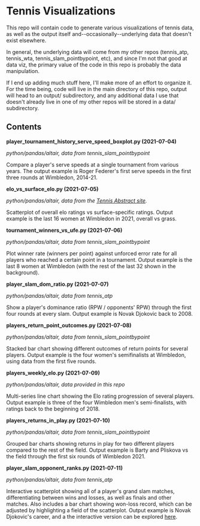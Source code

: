 # Tennis Visualizations

This repo will contain code to generate various visualizations of tennis data, as well as the output itself and--occasionally--underlying data that doesn't exist elsewhere.

In general, the underlying data will come from my other repos (tennis_atp, tennis_wta, tennis_slam_pointbypoint, etc), and since I'm not that good at data viz, the primary value of the code in this repo is probably the data manipulation.

If I end up adding much stuff here, I'll make more of an effort to organize it. For the time being, code will live in the main directory of this repo, output will head to an output/ subdirectory, and any additional data I use that doesn't already live in one of my other repos will be stored in a data/ subdirectory.

## Contents

**player_tournament_history_serve_speed_boxplot.py (2021-07-04)**

*python/pandas/altair, data from tennis_slam_pointbypoint* 

Compare a player's serve speeds at a single tournament from various years. The output example is Roger Federer's first serve speeds in the first three rounds at Wimbledon, 2014-21.

**elo_vs_surface_elo.py (2021-07-05)**

*python/pandas/altair, data from the [Tennis Abstract site](http://tennisabstract.com/reports/wta_elo_ratings.html).* 

Scatterplot of overall elo ratings vs surface-specific ratings. Output example is the last 16 women at Wimbledon in 2021, overall vs grass.

**tournament_winners_vs_ufe.py (2021-07-06)**

*python/pandas/altair, data from tennis_slam_pointbypoint* 

Plot winner rate (winners per point) against unforced error rate for all players who reached a certain point in a tournament. Output example is the last 8 women at Wimbledon (with the rest of the last 32 shown in the background).

**player_slam_dom_ratio.py (2021-07-07)**

*python/pandas/altair, data from tennis_atp*

Show a player's dominance ratio (RPW / opponents' RPW) through the first four rounds at every slam. Output example is Novak Djokovic back to 2008.

**players_return_point_outcomes.py (2021-07-08)**

*python/pandas/altair, data from tennis_slam_pointbypoint*

Stacked bar chart showing different outcomes of return points for several players. Output example is the four women's semifinalists at Wimbledon, using data from the first five rounds.

**players_weekly_elo.py (2021-07-09)**

*python/pandas/altair, data provided in this repo*

Multi-series line chart showing the Elo rating progression of several players. Output example is three of the four Wimbledon men's semi-finalists, with ratings back to the beginning of 2018.

**players_returns_in_play.py (2021-07-10)**

*python/pandas/altair, data from tennis_slam_pointbypoint*

Grouped bar charts showing returns in play for two different players compared to the rest of the field. Output example is Barty and Pliskova vs the field through the first six rounds of Wimbledon 2021.

**player_slam_opponent_ranks.py (2021-07-11)**

*python/pandas/altair, data from tennis_atp*

Interactive scatterplot showing all of a player's grand slam matches, differentiating between wins and losses, as well as finals and other matches. Also includes a bar chart showing won-loss record, which can be adjusted by highlighting a field of the scatterplot. Output example is Novak Djokovic's career, and a the interactive version can be explored [here](https://tennisabstract.com/dataviz/Novak_Djokovic_Grand_Slam_Dataviz.html).